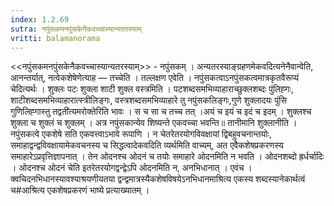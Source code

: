 ```yaml
---
index: 1.2.69
sutra: नपुंसकमनपुंसकेनैकवच्चास्यान्यतरस्याम्
vritti: balamanorama
---
```


<<नपुंसकमनपुंसकेनैकवच्चास्यान्यतरस्याम्>> - नपुंसकम् । अन्यतरस्याङ्ग्रहणमेकवदित्यनेनैवान्वेति, आनन्तर्यात्, नत्वेकशेषेणेत्याह — तच्चेति । तल्लक्षण एवेति । नपुंसकत्वाऽनपुंसकत्वमात्रकृतवैरूप्यं चेदित्यर्थः । शुक्लः पटः शुक्ला शाटी शुक्ल वस्त्रमिति । पटशब्दसमभिव्याहाराच्छुक्लशब्दः पुंलिह्गः, शाटीशब्दसमभिव्याहारात्स्त्रीलिङ्गः, वस्त्रशब्दसमभिव्याहारे तु नपुंसकलिङ्गः,गुणे शुक्लादयः पुंसि गुणिलिह्गास्तु तद्वती॑त्यमरोक्तेरिति भावः । स च सा च तच्च तत् ।अयं च इयं च इदं च इदम् । शुक्लश्च शुक्ला च शुक्लं च शुक्लम् । अत्र नपुंसकान्येव शिष्यन्ते एकवच्चा भवन्ति॥ तानीमानि शुक्लानीति । नपुंसकत्वे एकशेषे सति एकवत्त्वाऽभावे रूपाणि । न चेतरेतरयोगविवक्षायां द्विबहुवचनान्तयोः, समाहाद्वन्द्वविवक्षायामेकवचनस्य च सिद्धत्वादेकवदिति व्यर्थमिति वाच्यम्, अत एवैकशेषप्रकरणस्य समाहारेऽप्रवृत्तिज्ञापनात् । तेन ओदनश्च ओदनं च तयोः समाहारे ओदनमिति न भवति । ओदनशब्दो ह्रर्धर्चादिः । ओदनश्च ओदनं चेति इतरेतरयोगद्वन्द्वेऽपि ओदनमिति न, अनभिधानात् । एवंच । क्वचिदनभिधानस्यावश्याश्रयणीयतया द्वन्द्वमात्रस्यैकशेषविषयेऽनभिधानमाश्रित्य एकस्य शब्दस्यानेकार्थत्वं च#आश्रित्य एकशेषप्रकरणं भाष्ये प्रत्याख्यातम् । 